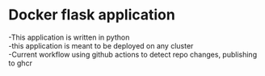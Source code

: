 # Docker flask application

-This application is written in python <br>
-this application is meant to be deployed on any cluster <br> 
-Current workflow using github actions to detect repo changes, publishing to ghcr
